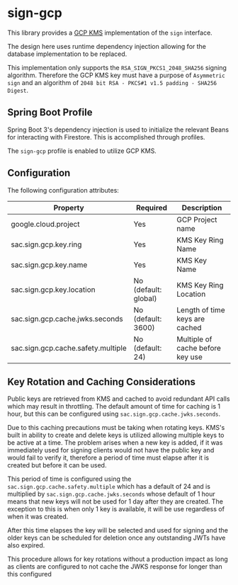 # sign-gcp

This library provides a [GCP KMS](https://cloud.google.com/security/products/security-key-management) implementation of the `sign` interface.

The design here uses runtime dependency injection allowing for the database implementation to be replaced.

This implementation only supports the `RSA_SIGN_PKCS1_2048_SHA256` signing algorithm.
Therefore the GCP KMS key must have a purpose of `Asymmetric sign` and an algorithm of `2048 bit RSA - PKCS#1 v1.5 padding - SHA256 Digest`.

## Spring Boot Profile

Spring Boot 3's dependency injection is used to initialize the relevant Beans for interacting with Firestore. This is accomplished through profiles.

The `sign-gcp` profile is enabled to utilize GCP KMS.

## Configuration

The following configuration attributes:

| Property                           | Required             | Description                      |
| ---------------------------------- | -------------------- | -------------------------------- |
| google.cloud.project               | Yes                  | GCP Project name                 |
| sac.sign.gcp.key.ring              | Yes                  | KMS Key Ring Name                |
| sac.sign.gcp.key.name              | Yes                  | KMS Key Name                     |
| sac.sign.gcp.key.location          | No (default: global) | KMS Key Ring Location            |
| sac.sign.gcp.cache.jwks.seconds    | No (default: 3600)   | Length of time keys are cached   |
| sac.sign.gcp.cache.safety.multiple | No (default: 24)     | Multiple of cache before key use |

## Key Rotation and Caching Considerations

Public keys are retrieved from KMS and cached to avoid redundant API calls which may result in throttling.
The default amount of time for caching is 1 hour, but this can be configured using `sac.sign.gcp.cache.jwks.seconds`.

Due to this caching precautions must be taking when rotating keys.
KMS's built in ability to create and delete keys is utilized allowing multiple keys to be active at a time.
The problem arises when a new key is added, if it was immediately used for signing clients would not have the public key and would fail to verify it, therefore a period of time must elapse after it is created but before it can be used.

This period of time is configured using the `sac.sign.gcp.cache.safety.multiple` which has a default of 24 and is multiplied by `sac.sign.gcp.cache.jwks.seconds` whose default of 1 hour means that new keys will not be used for 1 day after they are created. The exception to this is when only 1 key is available, it will be use regardless of when it was created.

After this time elapses the key will be selected and used for signing and the older keys can be scheduled for deletion once any outstanding JWTs have also expired.

This procedure allows for key rotations without a production impact as long as clients are configured to not cache the JWKS response for longer than this configured
